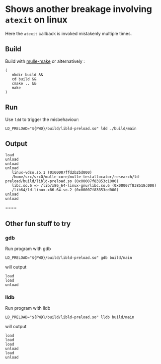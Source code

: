 # Shows another breakage involving `atexit` on linux

Here the `atexit` callback is invoked mistakenly multiple times.


## Build

Build with [mulle-make](//github.com/mulle-sde/mulle-make) or alternatively :

```
(
   mkdir build &&
   cd build &&
   cmake .. &&
   make
)
```

## Run

Use `ldd` to trigger the misbehaviour:

```
LD_PRELOAD="${PWD}/build/libld-preload.so" ldd ./build/main
```

## Output

```
load
unload
unload
unload
   linux-vdso.so.1 (0x00007ffd2b2bd000)
   /home/src/srcO/mulle-core/mulle-testallocator/research/ld-preload/build/libld-preload.so (0x00007f83853c1000)
   libc.so.6 => /lib/x86_64-linux-gnu/libc.so.6 (0x00007f838518c000)
   /lib64/ld-linux-x86-64.so.2 (0x00007f83853cd000)
unload
unload
```

====

## Other fun stuff to try

### gdb

Run program with gdb

```
LD_PRELOAD="${PWD}/build/libld-preload.so" gdb build/main 
```

will output 

```
load
load
unload
```

### lldb

Run program with lldb

```
LD_PRELOAD="${PWD}/build/libld-preload.so" lldb build/main 
```

will output 

```
load
load
load
unload
load
unload
```


